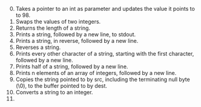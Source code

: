 0. Takes a pointer to an int as parameter and updates the value it points to to 98.
1. Swaps the values of two integers.
2. Returns the length of a string.
3. Prints a string, followed by a new line, to stdout.
4. Prints a string, in reverse, followed by a new line.
5. Reverses a string.
6. Prints every other character of a string, starting with the first character, followed by a new line.
7. Prints half of a string, followed by a new line.
8. Prints n elements of an array of integers, followed by a new line.
9. Copies the string pointed to by src, including the terminating null byte (\0), to the buffer pointed to by dest.
100. Converts a string to an integer.
101. 
